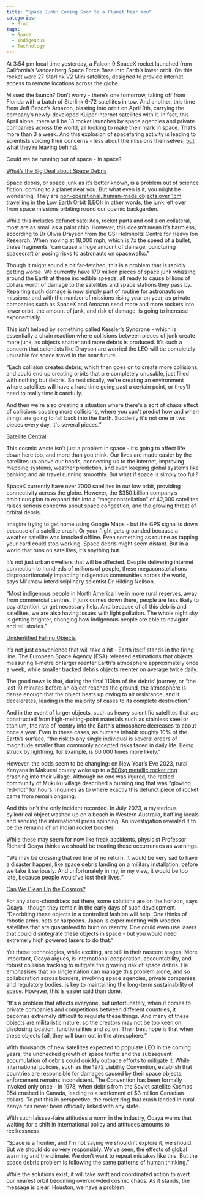 ```yaml
---
title: "Space Junk: Coming Soon to a Planet Near You"
categories:
  - Blog
tags:
  - Space
  - Indigenous
  - Technology
---
```


At 3:54 pm local time yesterday, a Falcon 9 SpaceX rocket launched from California’s Vandenberg Space Force Base into Earth’s lower orbit. On this rocket were 27 Starlink V2 Mini satellites, designed to provide internet access to remote locations across the globe.

Missed the launch? Don’t worry - there’s one tomorrow, taking off from Florida with a batch of Starlink 6-72 satellites in tow. And another, this time from Jeff Bezoz’s Amazon, blasting into orbit on April 9th, carrying the company’s newly-developed Kuiper internet satellites with it. In fact, this April alone, there will be 13 rocket launches by space agencies and private companies across the world, all looking to make their mark in space. That’s more than 3 a week. And this explosion of spacefaring activity is leading to scientists voicing their concerns - less about the missions themselves, [but what they’re leaving behind](https://fas.org/publication/how-do-you-clean-up-170-million-pieces-of-space-junk/). 

Could we be running out of space - in space?</p>

<u>What’s the Big Deal about Space Debris</u>

Space debris, or space junk as it’s better known, is a problem out of science fiction, coming to a planet near you. But what even is it, you might be wondering. They are [non-operational, human-made objects over 1cm travelling in the Low Earth Orbit (LEO)](https://www.esa.int/Space_Safety/Clean_Space/ESA_s_Zero_Debris_approach): in other words, the junk left over from space missions orbiting round our cosmic backgarden.

While this includes defunct satellites, rocket parts and collision collateral, most are as small as a paint chip. However, this doesn’t mean it’s harmless, according to Dr Olivia Drayson from the GSI Helmholtz Centre for Heavy Ion Research. When moving at 18,000 mph, which is 7x the speed of a bullet, these fragments “can cause a huge amount of damage, puncturing spacecraft or posing risks to astronauts on spacewalks.”

Though it might sound a bit far-fetched, this is a problem that is rapidly getting worse. We currently have 170 million pieces of space junk whizzing around the Earth at these incredible speeds, all ready to cause billions of dollars worth of damage to the satellites and space stations they pass by. Repairing such damage is now simply part of routine for astronauts on missions; and with the number of missions rising year on year, as private companies such as SpaceX and Amazon send more and more rockets into lower orbit, the amount of junk, and risk of damage, is going to increase exponentially. 

This isn’t helped by something called Kessler’s Syndrone - which is essentially a chain reaction where collisions between pieces of junk create more junk, as objects shatter and more debris is produced. It’s such a concern that scientists like Drayson are worried the LEO will be completely unusable for space travel in the near future.

“Each collision creates debris, which then goes on to create more collisions, and could end up creating orbits that are completely unusable, just filled with nothing but debris. So realistically, we're creating an environment where satellites will have a hard time going past a certain point, or they'll need to really time it carefully.

And then we're also creating a situation where there's a sort of chaos effect of collisions causing more collisions, where you can't predict how and when things are going to fall back into the Earth. Suddenly it's not one or two pieces every day, it's several pieces.”

<u>Satellite Central</u>

This cosmic waste isn’t just a problem in space - it’s going to affect life down here too, and more than you think. Our lives are made easier by the satellites up above our heads, connecting us to the internet, improving mapping systems, weather prediction, and even keeping global systems like banking and air travel running smoothly. But what if space is simply too full?

SpaceX currently have over 7000 satellites in our low orbit, providing connectivity across the globe. However, the $350 billion company’s ambitious plan to expand this into a “megaconstellation” of 42,000 satellites raises serious concerns about space congestion, and the growing threat of orbital debris.

Imagine trying to get home using Google Maps - but the GPS signal is down because of a satellite crash. Or your flight gets grounded because a weather satellite was knocked offline. Even something as routine as tapping your card could stop working. Space debris might seem distant. But in a world that runs on satellites, it’s anything but.

It’s not just urban dwellers that will be affected. Despite delivering internet connection to hundreds of millions of people, these megaconstellations disproportionately impacting Indigenous communities across the world, says Mi'kmaw interdisciplinary scientist Dr Hilding Neilson. 

“Most indigenous people in North America live in more rural reserves, away from commercial centres. If junk comes down there, people are less likely to pay attention, or get necessary help. And because of all this debris and satellites, we are also having issues with light pollution. The whole night sky is getting brighter, changing how indigenous people are able to navigate and tell stories.”

<u>Unidentified Falling Objects</u>

It’s not just convenience that will take a hit - Earth itself stands in the firing line. The European Space Agency (ESA) released estimations that objects measuring 1-metre or larger reenter Earth's atmosphere approximately once a week, while smaller tracked debris objects reenter on average twice daily. 

The good news is that, during the final 110km of the debris’ journey, or “the last 10 minutes before an object reaches the ground, the atmosphere is dense enough that the object heats up owing to air resistance, and it decelerates, leading in the majority of cases to its complete destruction.”

And in the event of larger objects, such as heavy scientific satellites that are constructed from high-melting-point materials such as stainless steel or titanium, the rate of reentry into the Earth’s atmosphere decreases to about once a year. Even in these cases, as humans inhabit roughly 10% of the Earth’s surface, “the risk to any single individual is several orders of magnitude smaller than commonly accepted risks faced in daily life. Being struck by lightning, for example, is 60 000 times more likely.”

However, the odds seem to be changing: on New Year’s Eve 2023, rural Kenyans in Makueni county woke up to a [500kg metallic rocket ring](https://www.bbc.com/news/articles/clyn9dgdwe3o) crashing into their village. Although no one was injured, the rattled community of Mukuku village described a burning ring that was “glowing red-hot” for hours. Inquiries as to where exactly this defunct piece of rocket came from remain ongoing.

And this isn’t the only incident recorded. In July 2023, a mysterious cylindrical object washed up on a beach in Western Australia, baffling locals and sending the international press spinning. An investigation revealed it to be the remains of an Indian rocket booster.

While these may seem for now like freak accidents, physicist Professor Richard Ocaya thinks we should be treating these occurrences as warnings.

“ We may be crossing that red line of no return. It would be very sad to have a disaster happen, like space debris landing on a military installation, before we take it seriously. And unfortunately in my, in my view, it would be too late, because people would've lost their lives.”

<u>Can We Clean Up the Cosmos?</u>

For any atsro-chondriacs out there, some solutions are on the horizon, says Ocaya - though they remain in the early days of such development. “Deorbiting these objects in a controlled fashion will help. One thinks of robotic arms, nets or harpoons. Japan is experimenting with wooden satellites that are guaranteed to burn on reentry. One could even use lasers that could disintegrate these objects in space -  but you would need extremely high powered lasers to do that.”

Yet these technologies, while exciting, are still in their nascent stages. More important, Ocaya argues, is international cooperation, accountability, and robust collision tracking to mitigate the growing risk of space debris. He emphasises that no single nation can manage this problem alone, and so collaboration across borders, involving space agencies, private companies, and regulatory bodies, is key to maintaining the long-term sustainability of space. However, this is easier said than done.

“It's a problem that affects everyone, but unfortunately, when it comes to private companies and competitions between different countries, it becomes extremely difficult to regulate these things.  And many of these objects are militaristic nature, so the creators may not be too keen on disclosing location, functionalities and so on. Their best hope is that when these objects fail, they will burn out in the atmosphere.”

With thousands of new satellites expected to populate LEO in the coming years, the unchecked growth of space traffic and the subsequent accumulation of debris could quickly outpace efforts to mitigate it. While international policies, such as the 1972 Liability Convention, establish that countries are responsible for damages caused by their space objects, enforcement remains inconsistent. The Convention has been formally invoked only once - in 1978, when debris from the Soviet satellite Kosmos 954 crashed in Canada, leading to a settlement of $3 million Canadian dollars. To put this in perspective, the rocket ring that crash landed in rural Kenya has never been officially linked with any state.

With such laissez-faire attitudes a norm in the industry, Ocaya warns that waiting for a shift in international policy and attitudes amounts to reclkessness.

“Space is a frontier, and I’m not saying we shouldn’t explore it, we should.  But we should do so very responsibly. We've seen, the effects of global warming and the climate. We don’t want to repeat mistakes like this. But the space debris problem is following the same patterns of human thinking.”

While the solutions exist, it will take swift and coordinated action to avert our nearest orbit becoming overcrowded cosmic chaos. As it stands, the message is clear: Houston, we have a problem.
